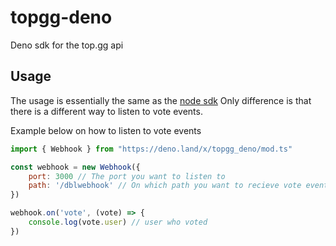 # topgg-deno

Deno sdk for the top.gg api

## Usage

The usage is essentially the same as the [node sdk](https://npmjs.com/package/@top-gg/sdk)
Only difference is that there is a different way to listen to vote events.

Example below on how to listen to vote events

```js
import { Webhook } from "https://deno.land/x/topgg_deno/mod.ts"

const webhook = new Webhook({
    port: 3000 // The port you want to listen to
    path: '/dblwebhook' // On which path you want to recieve vote events
})

webhook.on('vote', (vote) => {
    console.log(vote.user) // user who voted
})
```